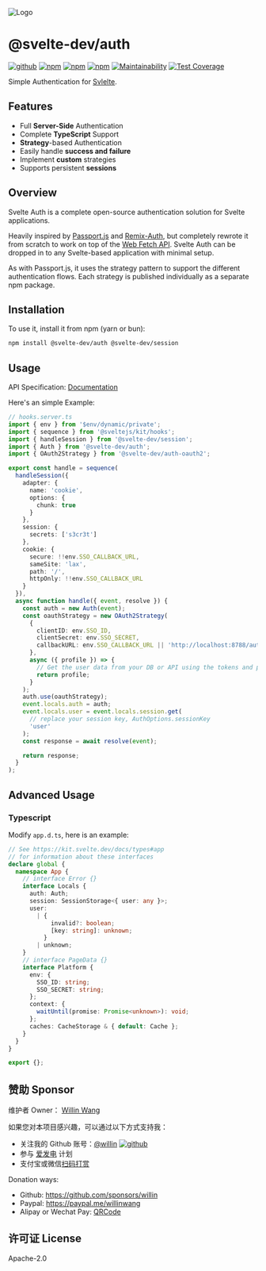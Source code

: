 ![Logo](https://repository-images.githubusercontent.com/726691357/f09bf6fc-3844-4584-8eee-6bfb425d8a38)

# @svelte-dev/auth

[![github](https://img.shields.io/github/followers/willin.svg?style=social&label=Followers)](https://github.com/willin) [![npm](https://img.shields.io/npm/v/@svelte-dev/auth.svg)](https://npmjs.org/package/@svelte-dev/auth) [![npm](https://img.shields.io/npm/dm/@svelte-dev/auth.svg)](https://npmjs.org/package/@svelte-dev/auth) [![npm](https://img.shields.io/npm/dt/@svelte-dev/auth.svg)](https://npmjs.org/package/@svelte-dev/auth) [![Maintainability](https://api.codeclimate.com/v1/badges/c6bf9a8943f6040ff00b/maintainability)](https://codeclimate.com/github/willin/svelte-auth/maintainability) [![Test Coverage](https://api.codeclimate.com/v1/badges/c6bf9a8943f6040ff00b/test_coverage)](https://codeclimate.com/github/willin/svelte-auth/test_coverage)

Simple Authentication for [Svlelte](https://svelte.dev/).

## Features

- Full **Server-Side** Authentication
- Complete **TypeScript** Support
- **Strategy**-based Authentication
- Easily handle **success and failure**
- Implement **custom** strategies
- Supports persistent **sessions**

## Overview

Svelte Auth is a complete open-source authentication solution for Svelte applications.

Heavily inspired by [Passport.js](https://passportjs.org) and [Remix-Auth](https://github.com/sergiodxa/remix-auth), but completely rewrote it from scratch to work on top of the [Web Fetch API](https://developer.mozilla.org/en-US/docs/Web/API/Fetch_API). Svelte Auth can be dropped in to any Svelte-based application with minimal setup.

As with Passport.js, it uses the strategy pattern to support the different authentication flows. Each strategy is published individually as a separate npm package.

## Installation

To use it, install it from npm (yarn or bun):

```bash
npm install @svelte-dev/auth @svelte-dev/session
```

## Usage

API Specification: [Documentation](https://svelte-auth.js.cool/docs/)

Here's an simple Example:

```ts
// hooks.server.ts
import { env } from '$env/dynamic/private';
import { sequence } from '@sveltejs/kit/hooks';
import { handleSession } from '@svelte-dev/session';
import { Auth } from '@svelte-dev/auth';
import { OAuth2Strategy } from '@svelte-dev/auth-oauth2';

export const handle = sequence(
  handleSession({
    adapter: {
      name: 'cookie',
      options: {
        chunk: true
      }
    },
    session: {
      secrets: ['s3cr3t']
    },
    cookie: {
      secure: !!env.SSO_CALLBACK_URL,
      sameSite: 'lax',
      path: '/',
      httpOnly: !!env.SSO_CALLBACK_URL
    }
  }),
  async function handle({ event, resolve }) {
    const auth = new Auth(event);
    const oauthStrategy = new OAuth2Strategy(
      {
        clientID: env.SSO_ID,
        clientSecret: env.SSO_SECRET,
        callbackURL: env.SSO_CALLBACK_URL || 'http://localhost:8788/auth/sso/callback'
      },
      async ({ profile }) => {
        // Get the user data from your DB or API using the tokens and profile
        return profile;
      }
    );
    auth.use(oauthStrategy);
    event.locals.auth = auth;
    event.locals.user = event.locals.session.get(
      // replace your session key, AuthOptions.sessionKey
      'user'
    );
    const response = await resolve(event);

    return response;
  }
);
```

## Advanced Usage

### Typescript

Modify `app.d.ts`, here is an example:

```ts
// See https://kit.svelte.dev/docs/types#app
// for information about these interfaces
declare global {
  namespace App {
    // interface Error {}
    interface Locals {
      auth: Auth;
      session: SessionStorage<{ user: any }>;
      user:
        | {
            invalid?: boolean;
            [key: string]: unknown;
          }
        | unknown;
    }
    // interface PageData {}
    interface Platform {
      env: {
        SSO_ID: string;
        SSO_SECRET: string;
      };
      context: {
        waitUntil(promise: Promise<unknown>): void;
      };
      caches: CacheStorage & { default: Cache };
    }
  }
}

export {};
```

## 赞助 Sponsor

维护者 Owner： [Willin Wang](https://willin.wang)

如果您对本项目感兴趣，可以通过以下方式支持我：

- 关注我的 Github 账号：[@willin](https://github.com/willin) [![github](https://img.shields.io/github/followers/willin.svg?style=social&label=Followers)](https://github.com/willin)
- 参与 [爱发电](https://afdian.net/@willin) 计划
- 支付宝或微信[扫码打赏](https://user-images.githubusercontent.com/1890238/89126156-0f3eeb80-d516-11ea-9046-5a3a5d59b86b.png)

Donation ways:

- Github: <https://github.com/sponsors/willin>
- Paypal: <https://paypal.me/willinwang>
- Alipay or Wechat Pay: [QRCode](https://user-images.githubusercontent.com/1890238/89126156-0f3eeb80-d516-11ea-9046-5a3a5d59b86b.png)

## 许可证 License

Apache-2.0

